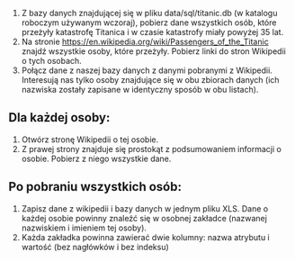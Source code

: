 1. Z bazy danych znajdującej się w pliku data/sql/titanic.db (w katalogu roboczym używanym wczoraj), pobierz dane wszystkich osób, które przeżyły katastrofę Titanica i w czasie katastrofy miały powyżej 35 lat.
2. Na stronie https://en.wikipedia.org/wiki/Passengers_of_the_Titanic znajdź wszystkie osoby, które przeżyły. Pobierz linki do stron Wikipedii o tych osobach.
3. Połącz dane z naszej bazy danych z danymi pobranymi z Wikipedii. Interesują nas tylko osoby znajdujące się w obu zbiorach danych (ich nazwiska zostały zapisane w identyczny sposób w obu listach).

## Dla każdej osoby:
1. Otwórz stronę Wikipedii o tej osobie.
2. Z prawej strony znajduje się prostokąt z podsumowaniem informacji o osobie. Pobierz z niego wszystkie dane.

## Po pobraniu wszystkich osób:
1. Zapisz dane z wikipedii i bazy danych w jednym pliku XLS. Dane o każdej osobie powinny znaleźć się w osobnej zakładce (nazwanej nazwiskiem i imieniem tej osoby).
2. Każda zakładka powinna zawierać dwie kolumny: nazwa atrybutu i wartość (bez nagłówków i bez indeksu)
